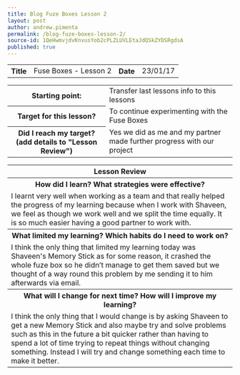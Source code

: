 ```yaml
---
title: Blog Fuze Boxes Lesson 2
layout: post
author: andrew.pimenta
permalink: /blog-fuze-boxes-lesson-2/
source-id: 1QeHwmvjdvKnvusYob2cPLZLUVLEtaJdQSkZYDSRgdsA
published: true
---
```

<table>
  <tr>
    <th>Title</th>
    <td>Fuse Boxes - Lesson 2</td>
    <th>Date</th>
    <td>23/01/17</td>
  </tr>
</table>


<table>
  <tr>
    <th>Starting point:</th>
    <td>Transfer last lessons info to this lessons </td>
  </tr>
  <tr>
    <th>Target for this lesson?</th>
    <td>To continue experimenting with the Fuse Boxes</td>
  </tr>
  <tr>
    <th>Did I reach my target? 
(add details to "Lesson Review")</th>
    <td>Yes we did as me and my partner made further progress with our project</td>
  </tr>
</table>


<table>
  <tr>
    <th>Lesson Review</th>
  </tr>
  <tr>
    <th>How did I learn? What strategies were effective? </th>
  </tr>
  <tr>
    <td>I learnt very well when working as a team and that really helped the progress of my learning because when I work with Shaveen, we feel as though we work well and we split the time equally. It is so much easier having a good partner to work with.</td>
  </tr>
  <tr>
    <th>What limited my learning? Which habits do I need to work on? </th>
  </tr>
  <tr>
    <td>I think the only thing that limited my learning today was Shaveen's Memory Stick as for some reason, it crashed the whole fuze box so he didn’t manage to get them saved but we thought of a way round this problem by me sending it to him afterwards via email.</td>
  </tr>
  <tr>
    <th>What will I change for next time? How will I improve my learning?</th>
  </tr>
  <tr>
    <td>I think the only thing that I would change is by asking Shaveen to get a new Memory Stick and also maybe try and solve problems such as this in the future a bit quicker rather than having to spend a lot of time trying to repeat things without changing something. Instead I will try and change something each time to make it better.</td>
  </tr>
</table>


